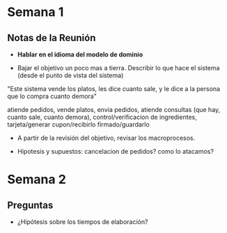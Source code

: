 # Semana 1

## Notas de la Reunión

+ **Hablar en el idioma del modelo de dominio**

- Bajar el objetivo un poco mas a tierra. Describir lo que hace el sistema (desde el punto de vista del sistema)

"Este sistema vende los platos, les dice cuanto sale, y le dice a la persona que lo compra cuanto demora"

atiende pedidos, vende platos, envia pedidos, atiende consultas (que hay, cuanto sale, cuanto demora), control/verificacion de ingredientes, tarjeta/generar cupon/recibirlo firmado/guardarlo


- A partir de la revisión del objetivo, revisar los macroprocesos.

- Hipotesis y supuestos: cancelacion de pedidos? como lo atacamos?

# Semana 2

## Preguntas

- ¿Hipótesis sobre los tiempos de elaboración?


